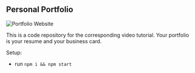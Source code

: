 ## Personal Portfolio

![Portfolio Website](https://i.ibb.co/WgPMpts/image.png)

This is a code repository for the corresponding video tutorial. Your portfolio is your resume and your business card.

Setup:
- run ```npm i && npm start```
